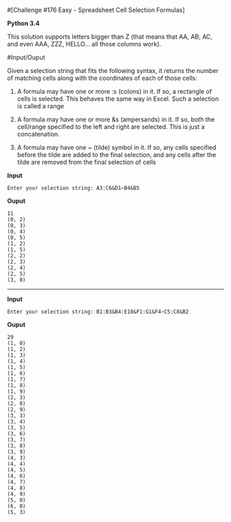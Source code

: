 #[Challenge #176 Easy - Spreadsheet Cell Selection Formulas]

**Python 3.4**

This solution supports letters bigger than Z (that means that AA, AB, AC, and even AAA, ZZZ, HELLO... all those columns work).

#Input/Ouput

Given a selection string that fits the following syntax, it returns the number of matching cells along with the coordinates of each of those cells:

1. A formula may have one or more :s (colons) in it. If so, a rectangle of cells is selected. This behaves the same way in Excel. Such a selection is called a range

2. A formula may have one or more &s (ampersands) in it. If so, both the cell/range specified to the left and right are selected. This is just a concatenation.

3. A formula may have one ~ (tilde) symbol in it. If so, any cells specified before the tilde are added to the final selection, and any cells after the tilde are removed from the final selection of cells


**Input**

    Enter your selection string: A3:C6&D1~B4&B5

**Ouput**

    11
    (0, 2)
    (0, 3)
    (0, 4)
    (0, 5)
    (1, 2)
    (1, 5)
    (2, 2)
    (2, 3)
    (2, 4)
    (2, 5)
    (3, 0)

***

**Input**

    Enter your selection string: B1:B3&B4:E10&F1:G1&F4~C5:C8&B2

**Ouput**

    29
    (1, 0)
    (1, 2)
    (1, 3)
    (1, 4)
    (1, 5)
    (1, 6)
    (1, 7)
    (1, 8)
    (1, 9)
    (2, 3)
    (2, 8)
    (2, 9)
    (3, 3)
    (3, 4)
    (3, 5)
    (3, 6)
    (3, 7)
    (3, 8)
    (3, 9)
    (4, 3)
    (4, 4)
    (4, 5)
    (4, 6)
    (4, 7)
    (4, 8)
    (4, 9)
    (5, 0)
    (6, 0)
    (5, 3)
